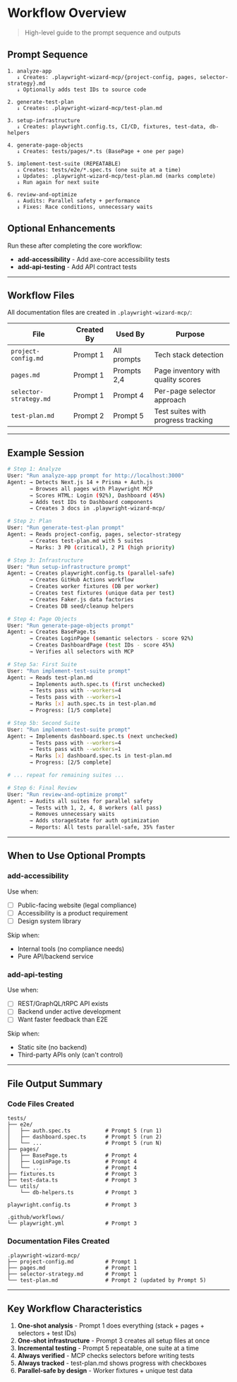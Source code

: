 # Workflow Overview

> High-level guide to the prompt sequence and outputs

## Prompt Sequence

```
1. analyze-app
   ↓ Creates: .playwright-wizard-mcp/{project-config, pages, selector-strategy}.md
   ↓ Optionally adds test IDs to source code
   
2. generate-test-plan
   ↓ Creates: .playwright-wizard-mcp/test-plan.md
   
3. setup-infrastructure
   ↓ Creates: playwright.config.ts, CI/CD, fixtures, test-data, db-helpers
   
4. generate-page-objects
   ↓ Creates: tests/pages/*.ts (BasePage + one per page)
   
5. implement-test-suite (REPEATABLE)
   ↓ Creates: tests/e2e/*.spec.ts (one suite at a time)
   ↓ Updates: .playwright-wizard-mcp/test-plan.md (marks complete)
   ↓ Run again for next suite
   
6. review-and-optimize
   ↓ Audits: Parallel safety + performance
   ↓ Fixes: Race conditions, unnecessary waits
```

## Optional Enhancements

Run these after completing the core workflow:

- **add-accessibility** - Add axe-core accessibility tests
- **add-api-testing** - Add API contract tests

---

## Workflow Files

All documentation files are created in `.playwright-wizard-mcp/`:

| File | Created By | Used By | Purpose |
|------|-----------|---------|---------|
| `project-config.md` | Prompt 1 | All prompts | Tech stack detection |
| `pages.md` | Prompt 1 | Prompts 2,4 | Page inventory with quality scores |
| `selector-strategy.md` | Prompt 1 | Prompt 4 | Per-page selector approach |
| `test-plan.md` | Prompt 2 | Prompt 5 | Test suites with progress tracking |

---

## Example Session

```bash
# Step 1: Analyze
User: "Run analyze-app prompt for http://localhost:3000"
Agent: → Detects Next.js 14 + Prisma + Auth.js
       → Browses all pages with Playwright MCP
       → Scores HTML: Login (92%), Dashboard (45%)
       → Adds test IDs to Dashboard components
       → Creates 3 docs in .playwright-wizard-mcp/

# Step 2: Plan
User: "Run generate-test-plan prompt"
Agent: → Reads project-config, pages, selector-strategy
       → Creates test-plan.md with 5 suites
       → Marks: 3 P0 (critical), 2 P1 (high priority)

# Step 3: Infrastructure
User: "Run setup-infrastructure prompt"
Agent: → Creates playwright.config.ts (parallel-safe)
       → Creates GitHub Actions workflow
       → Creates worker fixtures (DB per worker)
       → Creates test fixtures (unique data per test)
       → Creates Faker.js data factories
       → Creates DB seed/cleanup helpers

# Step 4: Page Objects
User: "Run generate-page-objects prompt"
Agent: → Creates BasePage.ts
       → Creates LoginPage (semantic selectors - score 92%)
       → Creates DashboardPage (test IDs - score 45%)
       → Verifies all selectors with MCP

# Step 5a: First Suite
User: "Run implement-test-suite prompt"
Agent: → Reads test-plan.md
       → Implements auth.spec.ts (first unchecked)
       → Tests pass with --workers=4
       → Tests pass with --workers=1
       → Marks [x] auth.spec.ts in test-plan.md
       → Progress: [1/5 complete]

# Step 5b: Second Suite
User: "Run implement-test-suite prompt"
Agent: → Implements dashboard.spec.ts (next unchecked)
       → Tests pass with --workers=4
       → Tests pass with --workers=1
       → Marks [x] dashboard.spec.ts in test-plan.md
       → Progress: [2/5 complete]

# ... repeat for remaining suites ...

# Step 6: Final Review
User: "Run review-and-optimize prompt"
Agent: → Audits all suites for parallel safety
       → Tests with 1, 2, 4, 8 workers (all pass)
       → Removes unnecessary waits
       → Adds storageState for auth optimization
       → Reports: All tests parallel-safe, 35% faster
```

---

## When to Use Optional Prompts

### add-accessibility

Use when:
- [ ] Public-facing website (legal compliance)
- [ ] Accessibility is a product requirement
- [ ] Design system library

Skip when:
- Internal tools (no compliance needs)
- Pure API/backend service

### add-api-testing

Use when:
- [ ] REST/GraphQL/tRPC API exists
- [ ] Backend under active development
- [ ] Want faster feedback than E2E

Skip when:
- Static site (no backend)
- Third-party APIs only (can't control)

---

## File Output Summary

### Code Files Created

```
tests/
├── e2e/
│   ├── auth.spec.ts           # Prompt 5 (run 1)
│   ├── dashboard.spec.ts      # Prompt 5 (run 2)
│   └── ...                    # Prompt 5 (run N)
├── pages/
│   ├── BasePage.ts            # Prompt 4
│   ├── LoginPage.ts           # Prompt 4
│   └── ...                    # Prompt 4
├── fixtures.ts                # Prompt 3
├── test-data.ts               # Prompt 3
└── utils/
    └── db-helpers.ts          # Prompt 3

playwright.config.ts           # Prompt 3

.github/workflows/
└── playwright.yml             # Prompt 3
```

### Documentation Files Created

```
.playwright-wizard-mcp/
├── project-config.md          # Prompt 1
├── pages.md                   # Prompt 1
├── selector-strategy.md       # Prompt 1
└── test-plan.md               # Prompt 2 (updated by Prompt 5)
```

---

## Key Workflow Characteristics

1. **One-shot analysis** - Prompt 1 does everything (stack + pages + selectors + test IDs)
2. **One-shot infrastructure** - Prompt 3 creates all setup files at once
3. **Incremental testing** - Prompt 5 repeatable, one suite at a time
4. **Always verified** - MCP checks selectors before writing tests
5. **Always tracked** - test-plan.md shows progress with checkboxes
6. **Parallel-safe by design** - Worker fixtures + unique test data
